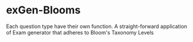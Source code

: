# exGen-Blooms
 Each question type have their own function. A straight-forward application of Exam generator that adheres to Bloom's Taxonomy Levels
